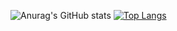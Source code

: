 ![Anurag's GitHub stats](https://github-readme-stats.vercel.app/api?username=kajov&show_icons=true&theme=codeSTACKr) [![Top Langs](https://github-readme-stats.vercel.app/api/top-langs/?username=anuraghazra&layout=compact)](https://github.com/anuraghazra/github-readme-stats)


